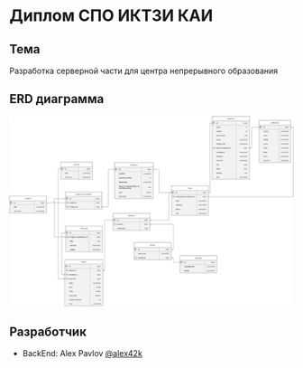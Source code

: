 # Диплом СПО ИКТЗИ КАИ
## Тема
Разработка серверной части для центра непрерывного образования

## ERD диаграмма
![ER-диаграмма](https://github.com/4haz2k/cno.kai/blob/878378cc9ab1733431999d8b566456b6a481290c/erd.png "ER-диаграмма")

## Разработчик
- BackEnd: Alex Pavlov [@alex42k](https://t.me/alex42k "@alex42k")
